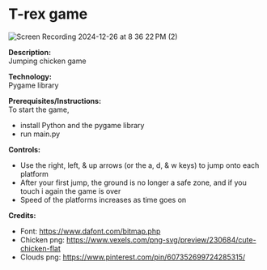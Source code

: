 # T-rex game

![Screen Recording 2024-12-26 at 8 36 22 PM (2)](https://github.com/user-attachments/assets/e1ca558b-51d4-4f5f-a674-618116e949c2)

**Description:**  
Jumping chicken game

**Technology:**  
Pygame library  

**Prerequisites/Instructions:**  
To start the game,
* install Python and the pygame library
* run main.py  

**Controls:**  
* Use the right, left, & up arrows (or the a, d, & w keys) to jump onto each platform
* After your first jump, the ground is no longer a safe zone, and if you touch i again the game is over
* Speed of the platforms increases as time goes on

**Credits:**  
* Font: https://www.dafont.com/bitmap.php  
* Chicken png: https://www.vexels.com/png-svg/preview/230684/cute-chicken-flat
* Clouds png: https://www.pinterest.com/pin/607352699724285315/

